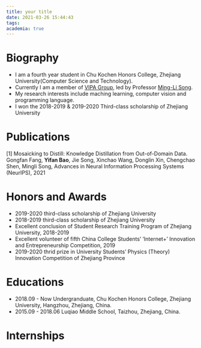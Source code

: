 ```yaml
---
title: your title
date: 2021-03-26 15:44:43
tags:
academia: true
---
```

# Biography
* I am a fourth year student in Chu Kochen Honors College, Zhejiang University(Computer Science and Technology).
* Currently I am a member of [VIPA Group](https://www.vipazoo.cn), led by Professor [Ming-Li Song](https://person.zju.edu.cn/en/msong).
* My research interests include maching learning, computer vision and programming language.
* I won the 2018-2019 & 2019-2020 Third-class scholarship of Zhejiang University

# Publications
[1] Mosaicking to Distill: Knowledge Distillation from Out-of-Domain Data. Gongfan Fang, **Yifan Bao**, Jie Song, Xinchao Wang, Donglin Xin, Chengchao Shen, Mingli Song, Advances in Neural Information Processing Systems (NeurIPS), 2021


# Honors and Awards
* 2019-2020 third-class scholarship of Zhejiang University
* 2018-2019 third-class scholarship of Zhejiang University
* Excellent conclusion of Student Research Training Program of Zhejiang University, 2018-2019
* Excellent volunteer of fifth China College Students’ ’Internet+’ Innovation and Entrepreneurship Competition, 2019
* 2019-2020 thrid prize in University Students’ Physics (Theory) Innovation Competition of Zhejiang Province

# Educations

* 2018.09 - Now Undergranduate, Chu Kochen Honors College, Zhejiang University, Hangzhou, Zhejiang, China.
* 2015.09 - 2018.06 Luqiao Middle School, Taizhou, Zhejiang, China.

# Internships

